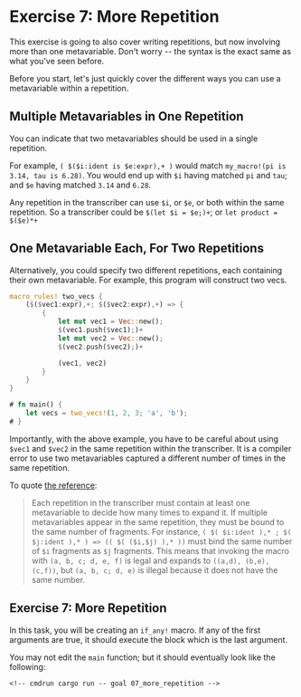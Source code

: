 # Exercise 7: More Repetition

This exercise is going to also cover writing repetitions, but now involving more than
one metavariable. Don't worry -- the syntax is the exact same as what you've seen before.

Before you start, let's just quickly cover the different ways you can use a metavariable
within a repetition.

## Multiple Metavariables in One Repetition

You can indicate that two metavariables should be used in a single repetition.

For example, `( $($i:ident is $e:expr),+ )` would match `my_macro!(pi is 3.14, tau is 6.28)`. 
You would end up with `$i` having matched `pi` and `tau`; and `$e` having matched `3.14` and
`6.28`. 

Any repetition in the transcriber can use `$i`, or `$e`, or both within the same repetition.
So a transcriber could be `$(let $i = $e;)+`; or `let product = $($e)*+`

## One Metavariable Each, For Two Repetitions

Alternatively, you could specify two different repetitions, each containing their
own metavariable. For example, this program will construct two vecs.

```rust
macro_rules! two_vecs {
    ($($vec1:expr),+; $($vec2:expr),+) => {
        {
            let mut vec1 = Vec::new();
            $(vec1.push($vec1);)+
            let mut vec2 = Vec::new();
            $(vec2.push($vec2);)+

            (vec1, vec2)
        }
    }
}

# fn main() {
    let vecs = two_vecs!(1, 2, 3; 'a', 'b');
# }
```

Importantly, with the above example, you have to be careful about using `$vec1`
and `$vec2` in the same repetition within the transcriber. It is a compiler
error to use two metavariables captured a different number of times in the same
repetition.

To quote [the reference](https://doc.rust-lang.org/reference/macros-by-example.html#transcribing):

> Each repetition in the transcriber must contain at least one metavariable to
> decide how many times to expand it. If multiple metavariables appear in the
> same repetition, they must be bound to the same number of fragments. For
> instance, `( $( $i:ident ),* ; $( $j:ident ),* ) => (( $( ($i,$j) ),* ))` must
> bind the same number of `$i` fragments as `$j` fragments. This means that invoking
> the macro with `(a, b, c; d, e, f)` is legal and expands to `((a,d), (b,e), (c,f))`,
> but `(a, b, c; d, e)` is illegal because it does not have the same
> number. 

## Exercise 7: More Repetition

In this task, you will be creating an `if_any!` macro. If any of the first arguments are true,
it should execute the block which is the last argument.

You may not edit the `main` function; but it should eventually look like the
following:

<!-- If you can see this text, it means you're not looking at the book.   -->
<!-- Run the cargo command below (without `cmdrun`) to see the real code. -->
```rust,ignore
<!-- cmdrun cargo run -- goal 07_more_repetition -->
```
